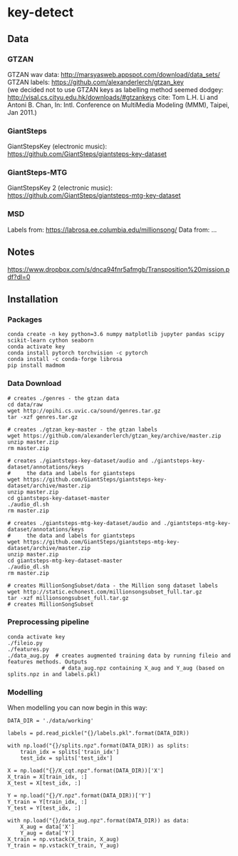 # key-detect

## Data

### GTZAN
GTZAN wav data: http://marsyasweb.appspot.com/download/data_sets/  
GTZAN labels: https://github.com/alexanderlerch/gtzan_key  
(we decided not to use GTZAN keys as labelling method seemed dodgey: http://visal.cs.cityu.edu.hk/downloads/#gtzankeys cite: Tom L.H. Li and Antoni B. Chan, In: Intl. Conference on MultiMedia Modeling (MMM), Taipei, Jan 2011.)  

### GiantSteps
GiantStepsKey (electronic music): https://github.com/GiantSteps/giantsteps-key-dataset

### GiantSteps-MTG
GiantStepsKey 2 (electronic music): https://github.com/GiantSteps/giantsteps-mtg-key-dataset

### MSD
Labels from: https://labrosa.ee.columbia.edu/millionsong/
Data from: ...

## Notes
https://www.dropbox.com/s/dnca94fnr5afmgb/Transposition%20mission.pdf?dl=0


## Installation

### Packages
```
conda create -n key python=3.6 numpy matplotlib jupyter pandas scipy scikit-learn cython seaborn
conda activate key
conda install pytorch torchvision -c pytorch
conda install -c conda-forge librosa
pip install madmom
```

### Data Download
```
# creates ./genres - the gtzan data
cd data/raw
wget http://opihi.cs.uvic.ca/sound/genres.tar.gz
tar -xzf genres.tar.gz

# creates ./gtzan_key-master - the gtzan labels
wget https://github.com/alexanderlerch/gtzan_key/archive/master.zip
unzip master.zip
rm master.zip

# creates ./giantsteps-key-dataset/audio and ./giantsteps-key-dataset/annotations/keys
#     the data and labels for giantsteps 
wget https://github.com/GiantSteps/giantsteps-key-dataset/archive/master.zip
unzip master.zip
cd giantsteps-key-dataset-master
./audio_dl.sh
rm master.zip

# creates ./giantsteps-mtg-key-dataset/audio and ./giantsteps-mtg-key-dataset/annotations/keys
#     the data and labels for giantsteps 
wget https://github.com/GiantSteps/giantsteps-mtg-key-dataset/archive/master.zip
unzip master.zip
cd giantsteps-mtg-key-dataset-master
./audio_dl.sh
rm master.zip

# creates MillionSongSubset/data - the Million song dataset labels
wget http://static.echonest.com/millionsongsubset_full.tar.gz
tar -xzf millionsongsubset_full.tar.gz
# creates MillionSongSubset
```

### Preprocessing pipeline
```
conda activate key
./fileio.py
./features.py
./data_aug.py  # creates augmented training data by running fileio and features methods. Outputs
                 # data_aug.npz containing X_aug and Y_aug (based on splits.npz in and labels.pkl)
```

### Modelling
When modelling you can now begin in this way:
```
DATA_DIR = './data/working'

labels = pd.read_pickle("{}/labels.pkl".format(DATA_DIR))

with np.load("{}/splits.npz".format(DATA_DIR)) as splits:
    train_idx = splits['train_idx']
    test_idx = splits['test_idx']

X = np.load("{}/X_cqt.npz".format(DATA_DIR))['X']
X_train = X[train_idx, :]
X_test = X[test_idx, :]

Y = np.load("{}/Y.npz".format(DATA_DIR))['Y']
Y_train = Y[train_idx, :]
Y_test = Y[test_idx, :]

with np.load("{}/data_aug.npz".format(DATA_DIR)) as data:
    X_aug = data['X']
    Y_aug = data['Y']
X_train = np.vstack(X_train, X_aug)
Y_train = np.vstack(Y_train, Y_aug)
```
